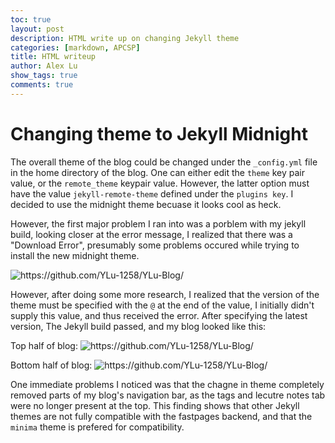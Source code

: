 ```yaml
---
toc: true
layout: post
description: HTML write up on changing Jekyll theme 
categories: [markdown, APCSP]
title: HTML writeup
author: Alex Lu
show_tags: true
comments: true
---
```


# Changing theme to Jekyll Midnight
The overall theme of the blog could be changed under the `_config.yml` file in the home directory of the blog. One can either edit the `theme` key pair value, or the `remote_theme` keypair value. However, the latter option must have the value `jekyll-remote-theme` defined under the `plugins key`. I decided to use the midnight theme becuase it looks cool as heck.

However, the first major problem I ran into was a porblem with my jekyll build, looking closer at the error message, I realized that there was a "Download Error", presumably some problems occured while trying to install the new midnight theme. 

![]({{site.baseurl}}/images/Jekyll_midnight_error.png "https://github.com/YLu-1258/YLu-Blog/")

However, after doing some more research, I realized that the version of the theme must be specified with the `@` at the end of the value, I initially didn't supply this value, and thus received the error. After specifying the latest version, The Jekyll build passed, and my blog looked like this:

Top half of blog:
![]({{site.baseurl}}/images/Midnight_theme.png "https://github.com/YLu-1258/YLu-Blog/")

Bottom half of blog:
![]({{site.baseurl}}/images/Jekyll_midnight_bot_theme.png "https://github.com/YLu-1258/YLu-Blog/")

One immediate problems I noticed was that the chagne in theme completely removed parts of my blog's navigation bar, as the tags and lecutre notes tab were no longer present at the top. This finding shows that other Jekyll themes are not fully compatible with the fastpages backend, and that the `minima` theme is prefered for compatibility.
